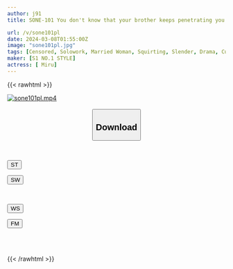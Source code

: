 ```yaml
---
author: j91
title: SONE-101 You don't know that your brother keeps penetrating you while pretending to be asleep, right? miru

url: /v/sone101pl
date: 2024-03-08T01:55:00Z
image: "sone101pl.jpg"
tags: [Censored, Solowork, Married Woman, Squirting, Slender, Drama, Cuckold	]
maker: [S1 NO.1 STYLE]
actress: [ Miru]
---
```



{{< rawhtml >}}

<div class="video" data-videoid="lqk9VMoxKGC7Pb4">
    <a href="javascript:;">
        <img src="/v/sone101pl/sone101pl.jpg" width="WIDTH" height="HEIGHT" alt="sone101pl.mp4" loading="lazy">
    </a>
</div>

<script type="text/javascript" src="https://j91.asia/asset/on-demand-st.js"></script>

<br>
  <link rel="stylesheet" href="https://j91.asia/asset/bs5.css">
  
  <center>
  <button class="btn btn-primary" type="button" data-bs-toggle="collapse" data-bs-target=".multi-collapse" aria-expanded="false" aria-controls="multiCollapseExample1 multiCollapseExample2"><h2>Download</h2></button></center>
</p>
<div class="row">
  <div class="col">
    <div class="collapse multi-collapse" id="multiCollapseExample1">
      <div class="card card-body">
	      	      <br>
<div class="buttons">  
<p><a href="https://streamtape.to/v/lqk9VMoxKGC7Pb4" target="_blank"><button class="btn-hover color-3"><i class="fa fa-download"></i> ST</button></a></p>
<p><a href="https://cdnwish.com/pwtkzgp8vor4" target="_blank"><button class="btn-hover color-2"><i class="fa fa-download"></i> SW</button></a></p></div>
    </div>
  </div>
</div>
  <div class="col">
    <div class="collapse multi-collapse" id="multiCollapseExample2">
      <div class="card card-body">
	      <br>
<div class="buttons">
<p><a href="https://wolfstream.tv/piu02xtczvqa"><button class="btn-hover color-9"><i class="fa fa-download"></i> WS</button></a></p>
<p><a href="https://filemoon.sx/d/d6lc7v37rhx8"><button class="btn-hover color-8"><i class="fa fa-download"></i> FM</button></a></p></div>
<br><br>
      </div>
    </div>
  </div>
</div>

{{< /rawhtml >}}